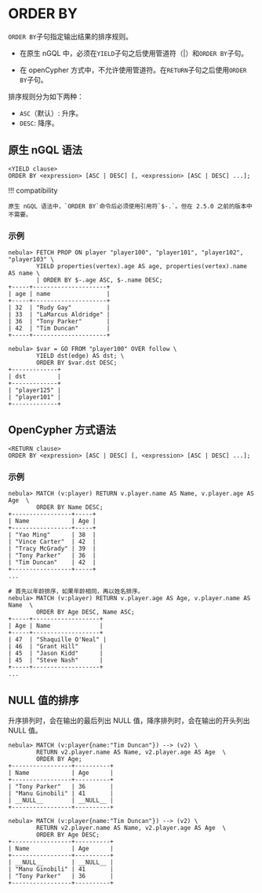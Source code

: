 # ORDER BY

`ORDER BY`子句指定输出结果的排序规则。

- 在原生 nGQL 中，必须在`YIELD`子句之后使用管道符（|）和`ORDER BY`子句。

- 在 openCypher 方式中，不允许使用管道符。在`RETURN`子句之后使用`ORDER BY`子句。

排序规则分为如下两种：

- `ASC`（默认）: 升序。
- `DESC`: 降序。

## 原生 nGQL 语法

```ngql
<YIELD clause>
ORDER BY <expression> [ASC | DESC] [, <expression> [ASC | DESC] ...];
```

!!! compatibility

    原生 nGQL 语法中，`ORDER BY`命令后必须使用引用符`$-.`。但在 2.5.0 之前的版本中不需要。

### 示例

```ngql
nebula> FETCH PROP ON player "player100", "player101", "player102", "player103" \
        YIELD properties(vertex).age AS age, properties(vertex).name AS name \
        | ORDER BY $-.age ASC, $-.name DESC;
+-----+---------------------+
| age | name                |
+-----+---------------------+
| 32  | "Rudy Gay"          |
| 33  | "LaMarcus Aldridge" |
| 36  | "Tony Parker"       |
| 42  | "Tim Duncan"        |
+-----+---------------------+

nebula> $var = GO FROM "player100" OVER follow \
        YIELD dst(edge) AS dst; \
        ORDER BY $var.dst DESC;
+-------------+
| dst         |
+-------------+
| "player125" |
| "player101" |
+-------------+
```

## OpenCypher 方式语法

```ngql
<RETURN clause>
ORDER BY <expression> [ASC | DESC] [, <expression> [ASC | DESC] ...];
```

### 示例

```ngql
nebula> MATCH (v:player) RETURN v.player.name AS Name, v.player.age AS Age  \
        ORDER BY Name DESC;
+-----------------+-----+
| Name            | Age |
+-----------------+-----+
| "Yao Ming"      | 38  |
| "Vince Carter"  | 42  |
| "Tracy McGrady" | 39  |
| "Tony Parker"   | 36  |
| "Tim Duncan"    | 42  |
+-----------------+-----+
...

# 首先以年龄排序，如果年龄相同，再以姓名排序。
nebula> MATCH (v:player) RETURN v.player.age AS Age, v.player.name AS Name  \
        ORDER BY Age DESC, Name ASC;
+-----+-------------------+
| Age | Name              |
+-----+-------------------+
| 47  | "Shaquille O'Neal" |
| 46  | "Grant Hill"      |
| 45  | "Jason Kidd"      |
| 45  | "Steve Nash"      |
+-----+-------------------+
...
```

## NULL 值的排序

升序排列时，会在输出的最后列出 NULL 值，降序排列时，会在输出的开头列出 NULL 值。

```ngql
nebula> MATCH (v:player{name:"Tim Duncan"}) --> (v2) \
        RETURN v2.player.name AS Name, v2.player.age AS Age  \
        ORDER BY Age;
+-----------------+----------+
| Name            | Age      |
+-----------------+----------+
| "Tony Parker"   | 36       |
| "Manu Ginobili" | 41       |
| __NULL__        | __NULL__ |
+-----------------+----------+

nebula> MATCH (v:player{name:"Tim Duncan"}) --> (v2) \
        RETURN v2.player.name AS Name, v2.player.age AS Age  \
        ORDER BY Age DESC;
+-----------------+----------+
| Name            | Age      |
+-----------------+----------+
| __NULL__        | __NULL__ |
| "Manu Ginobili" | 41       |
| "Tony Parker"   | 36       |
+-----------------+----------+
```
